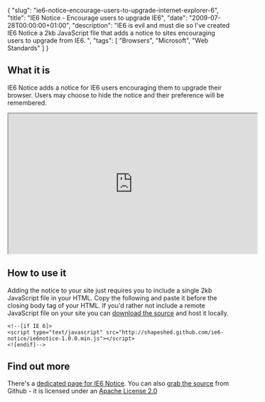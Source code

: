 {
  "slug": "ie6-notice-encourage-users-to-upgrade-internet-explorer-6",
  "title": "IE6 Notice - Encourage users to upgrade IE6",
  "date": "2009-07-28T00:00:00+01:00",
  "description": "IE6 is evil and must die so I've created IE6 Notice a 2kb JavaScript file that adds a notice to sites encouraging users to upgrade from IE6. ",
  "tags": [
    "Browsers",
    "Microsoft",
    "Web Standards"
  ]
}
## What it is 

IE6 Notice adds a notice for IE6 users encouraging them to upgrade their browser. Users may choose to hide the notice and their preference will be remembered.

<iframe width="560" height="315" src="https://www.youtube.com/embed/xF2-QbP8Z1k" allow="accelerometer; autoplay; encrypted-media; gyroscope; picture-in-picture" allowfullscreen></iframe>

## How to use it 

Adding the notice to your site just requires you to include a single 2kb JavaScript file in your HTML. Copy the following and paste it before the closing body tag of your HTML. If you'd rather not include a remote JavaScript file on your site you can [download the source][1] and host it locally.  

    <!--[if IE 6]>
    <script type="text/javascript" src="http://shapeshed.github.com/ie6-notice/ie6notice-1.0.0.min.js"></script>
    <![endif]-->

## Find out more

There's a [dedicated page for IE6 Notice][2]. You can also [grab the source][1] from Github - it is licensed under an [Apache License 2.0][3]

 [1]: http://github.com/shapeshed/ie6-notice/
 [2]: http://shapeshed.github.com/ie6-notice/
 [3]: http://www.apache.org/licenses/LICENSE-2.0.html
